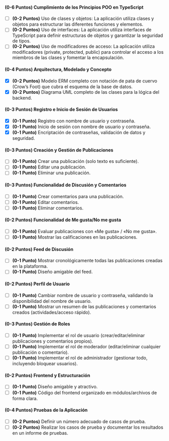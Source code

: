 #### (0-6 Puntos) **Cumplimiento de los Principios POO en TypeScript**

- [ ] **(0-2 Puntos)** Uso de clases y objetos: La aplicación utiliza clases y objetos para estructurar las diferentes funciones y elementos.
- [ ] **(0-2 Puntos)** Uso de interfaces: La aplicación utiliza interfaces de TypeScript para definir estructuras de objetos y garantizar la seguridad de tipos.
- [ ] **(0-2 Puntos)** Uso de modificadores de acceso: La aplicación utiliza modificadores (private, protected, public) para controlar el acceso a los miembros de las clases y fomentar la encapsulación.

#### (0-4 Puntos) **Arquitectura, Modelado y Concepto**

- [x] **(0-2 Puntos)** Modelo ERM completo con notación de pata de cuervo (Crow’s Foot) que cubra el esquema de la base de datos.
- [x] **(0-2 Puntos)** Diagrama UML completo de las clases para la lógica del backend.

#### (0-3 Puntos) **Registro e Inicio de Sesión de Usuarios**

- [x] **(0-1 Punto)** Registro con nombre de usuario y contraseña.
- [x] **(0-1 Punto)** Inicio de sesión con nombre de usuario y contraseña.
- [x] **(0-1 Punto)** Encriptación de contraseñas, validación de datos y seguridad.

#### (0-3 Puntos) **Creación y Gestión de Publicaciones**

- [ ] **(0-1 Punto)** Crear una publicación (solo texto es suficiente).
- [ ] **(0-1 Punto)** Editar una publicación.
- [ ] **(0-1 Punto)** Eliminar una publicación.

#### (0-3 Puntos) **Funcionalidad de Discusión y Comentarios**

- [ ] **(0-1 Punto)** Crear comentarios para una publicación.
- [ ] **(0-1 Punto)** Editar comentarios.
- [ ] **(0-1 Punto)** Eliminar comentarios.

#### (0-2 Puntos) **Funcionalidad de Me gusta/No me gusta**

- [ ] **(0-1 Punto)** Evaluar publicaciones con «Me gusta» / «No me gusta».
- [ ] **(0-1 Punto)** Mostrar las calificaciones en las publicaciones.

#### (0-2 Puntos) **Feed de Discusión**

- [ ] **(0-1 Punto)** Mostrar cronológicamente todas las publicaciones creadas en la plataforma.
- [ ] **(0-1 Punto)** Diseño amigable del feed.

#### (0-2 Puntos) **Perfil de Usuario**

- [ ] **(0-1 Punto)** Cambiar nombre de usuario y contraseña, validando la disponibilidad del nombre de usuario.
- [ ] **(0-1 Punto)** Mostrar un resumen de las publicaciones y comentarios creados (actividades/acceso rápido).

#### (0-3 Puntos) **Gestión de Roles**

- [ ] **(0-1 Punto)** Implementar el rol de usuario (crear/editar/eliminar publicaciones y comentarios propios).
- [ ] **(0-1 Punto)** Implementar el rol de moderador (editar/eliminar cualquier publicación o comentario).
- [ ] **(0-1 Punto)** Implementar el rol de administrador (gestionar todo, incluyendo bloquear usuarios).

#### (0-2 Puntos) **Frontend y Estructuración**

- [ ] **(0-1 Punto)** Diseño amigable y atractivo.
- [ ] **(0-1 Punto)** Código del frontend organizado en módulos/archivos de forma clara.

#### (0-4 Puntos) **Pruebas de la Aplicación**

- [ ] **(0-2 Puntos)** Definir un número adecuado de casos de prueba.
- [ ] **(0-2 Puntos)** Realizar los casos de prueba y documentar los resultados en un informe de pruebas.
